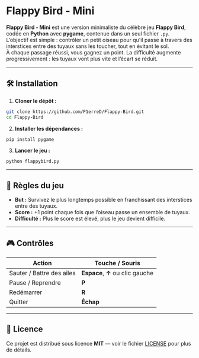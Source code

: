 # Flappy Bird - Mini

**Flappy Bird - Mini** est une version minimaliste du célèbre jeu **Flappy Bird**, codée en **Python** avec **pygame**, contenue dans un seul fichier `.py`.  
L’objectif est simple : contrôler un petit oiseau pour qu’il passe à travers des interstices entre des tuyaux sans les toucher, tout en évitant le sol.  
À chaque passage réussi, vous gagnez un point. La difficulté augmente progressivement : les tuyaux vont plus vite et l’écart se réduit.

---

## 🛠️ Installation

1. **Cloner le dépôt :**
```bash
git clone https://github.com/P1erreD/Flappy-Bird.git
cd Flappy-Bird
````

2. **Installer les dépendances :**

```bash
pip install pygame
```

3. **Lancer le jeu :**

```bash
python flappybird.py
```

---

## 🎯 Règles du jeu

* **But :** Survivez le plus longtemps possible en franchissant des interstices entre des tuyaux.
* **Score :** +1 point chaque fois que l’oiseau passe un ensemble de tuyaux.
* **Difficulté :** Plus le score est élevé, plus le jeu devient difficile.

---

## 🎮 Contrôles

| Action                    | Touche / Souris                  |
| ------------------------- | -------------------------------- |
| Sauter / Battre des ailes | **Espace**, **↑** ou clic gauche |
| Pause / Reprendre         | **P**                            |
| Redémarrer                | **R**                            |
| Quitter                   | **Échap**                        |

---

## 📜 Licence

Ce projet est distribué sous licence **MIT** — voir le fichier [LICENSE](LICENSE) pour plus de détails.
